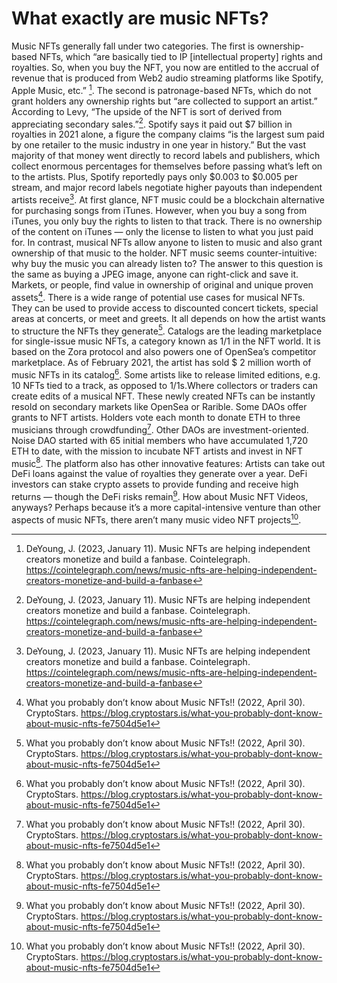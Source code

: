 

# What exactly are music NFTs?

Music NFTs generally fall under two categories. The first is ownership-based NFTs, which “are basically tied to IP [intellectual property] rights and royalties. So, when you buy the NFT, you now are entitled to the accrual of revenue that is produced from Web2 audio streaming platforms like Spotify, Apple Music, etc.” [^1].
The second is patronage-based NFTs, which do not grant holders any ownership rights but “are collected to support an artist.” According to Levy, “The upside of the NFT is sort of derived from appreciating secondary sales.”[^1].
Spotify says it paid out $7 billion in royalties in 2021 alone, a figure the company claims “is the largest sum paid by one retailer to the music industry in one year in history.” But the vast majority of that money went directly to record labels and publishers, which collect enormous percentages for themselves before passing what’s left on to the artists. Plus, Spotify reportedly pays only $0.003 to $0.005 per stream, and major record labels negotiate higher payouts than independent artists receive[^1].
At first glance, NFT music could be a blockchain alternative for purchasing songs from iTunes. However, when you buy a song from iTunes, you only buy the rights to listen to that track. There is no ownership of the content on iTunes — only the license to listen to what you just paid for. In contrast, musical NFTs allow anyone to listen to music and also grant ownership of that music to the holder.
NFT music seems counter-intuitive: why buy the music you can already listen to? The answer to this question is the same as buying a JPEG image, anyone can right-click and save it. Markets, or people, find value in ownership of original and unique proven assets[^2].
There is a wide range of potential use cases for musical NFTs. They can be used to provide access to discounted concert tickets, special areas at concerts, or meet and greets. It all depends on how the artist wants to structure the NFTs they generate[^2].
Catalogs are the leading marketplace for single-issue music NFTs, a category known as 1/1 in the NFT world. It is based on the Zora protocol and also powers one of OpenSea’s competitor marketplace. As of February 2021, the artist has sold $ 2 million worth of music NFTs in its catalog[^2].
Some artists like to release limited editions, e.g. 10 NFTs tied to a track, as opposed to 1/1s.Where collectors or traders can create edits of a musical NFT. These newly created NFTs can be instantly resold on secondary markets like OpenSea or Rarible. Some DAOs offer grants to NFT artists. Holders vote each month to donate ETH to three musicians through crowdfunding[^2].
Other DAOs are investment-oriented. Noise DAO started with 65 initial members who have accumulated 1,720 ETH to date, with the mission to incubate NFT artists and invest in NFT music[^2].
The platform also has other innovative features: Artists can take out DeFi loans against the value of royalties they generate over a year. DeFi investors can stake crypto assets to provide funding and receive high returns — though the DeFi risks remain[^2].
How about Music NFT Videos, anyways?
Perhaps because it’s a more capital-intensive venture than other aspects of music NFTs, there aren’t many music video NFT projects[^2].


[^1]: DeYoung, J. (2023, January 11). Music NFTs are helping independent creators monetize and build a fanbase. Cointelegraph. https://cointelegraph.com/news/music-nfts-are-helping-independent-creators-monetize-and-build-a-fanbase

[^2]: What you probably don’t know about Music NFTs!! (2022, April 30). CryptoStars. https://blog.cryptostars.is/what-you-probably-dont-know-about-music-nfts-fe7504d5e1

